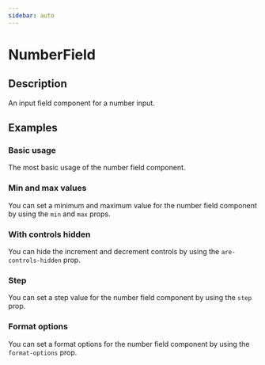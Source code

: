 ```yaml
---
sidebar: auto
---
```


# NumberField

## Description

An input field component for a number input.

## Examples

### Basic usage
The most basic usage of the number field component.

<ComponentPreview name="number-field/basic" />

### Min and max values
You can set a minimum and maximum value for the number field component by using the `min` and `max` props.

<ComponentPreview name="number-field/min-max" />

### With controls hidden
You can hide the increment and decrement controls by using the `are-controls-hidden` prop.

<ComponentPreview name="number-field/with-controls-hidden" />

### Step
You can set a step value for the number field component by using the `step` prop.

<ComponentPreview name="number-field/step" />

### Format options
You can set a format options for the number field component by using the `format-options` prop.

<ComponentPreview name="number-field/format-options" />

<!-- @include: ./number-field-meta.md -->